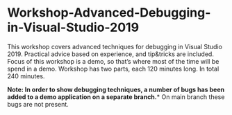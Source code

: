 # Workshop-Advanced-Debugging-in-Visual-Studio-2019
This workshop covers advanced techniques for debugging in Visual Studio 2019. Practical advice based on experience, and tip&tricks are included.
Focus of this workshop is a demo, so that’s where most of the time will be spend in a demo.
Workshop has two parts, each 120 minutes long. In total 240 minutes.

**Note:
In order to show debugging techniques, a number of bugs has been added to a demo application on a separate branch.***
On main branch these bugs are not present.
